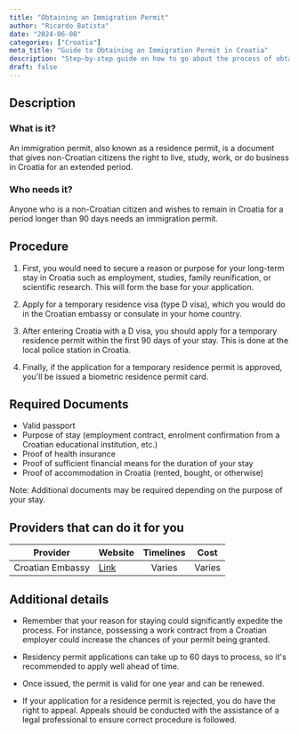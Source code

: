 ```yaml
---
title: "Obtaining an Immigration Permit"
author: "Ricardo Batista"
date: "2024-06-08"
categories: ["Croatia"]
meta_title: "Guide to Obtaining an Immigration Permit in Croatia"
description: "Step-by-step guide on how to go about the process of obtaining an immigration permit in Croatia"
draft: false
---
```


## Description
### What is it?
An immigration permit, also known as a residence permit, is a document that gives non-Croatian citizens the right to live, study, work, or do business in Croatia for an extended period.
### Who needs it?
Anyone who is a non-Croatian citizen and wishes to remain in Croatia for a period longer than 90 days needs an immigration permit.

## Procedure
1. First, you would need to secure a reason or purpose for your long-term stay in Croatia such as employment, studies, family reunification, or scientific research. This will form the base for your application.

2. Apply for a temporary residence visa (type D visa), which you would do in the Croatian embassy or consulate in your home country.

3. After entering Croatia with a D visa, you should apply for a temporary residence permit within the first 90 days of your stay. This is done at the local police station in Croatia.

4. Finally, if the application for a temporary residence permit is approved, you'll be issued a biometric residence permit card.

## Required Documents
- Valid passport
- Purpose of stay (employment contract, enrolment confirmation from a Croatian educational institution, etc.)
- Proof of health insurance 
- Proof of sufficient financial means for the duration of your stay
- Proof of accommodation in Croatia (rented, bought, or otherwise)

Note: Additional documents may be required depending on the purpose of your stay.

## Providers that can do it for you

| Provider        |     Website     |     Timelines    |       Cost      |
| --------------- | --------------- |  :-------------: | :-------------: |
| Croatian Embassy      |  [Link](http://www.mvep.hr/en/diplomatic-directory/diplomatic-missions-and-consular-offices-of-croatia/)       |      Varies      |        Varies       |

## Additional details
- Remember that your reason for staying could significantly expedite the process. For instance, possessing a work contract from a Croatian employer could increase the chances of your permit being granted.

- Residency permit applications can take up to 60 days to process, so it's recommended to apply well ahead of time. 

- Once issued, the permit is valid for one year and can be renewed. 

- If your application for a residence permit is rejected, you do have the right to appeal. Appeals should be conducted with the assistance of a legal professional to ensure correct procedure is followed.